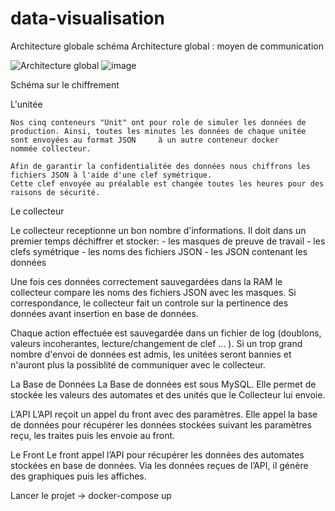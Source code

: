 # data-visualisation



Architecture globale
  schéma Architecture global : moyen de communication
  
![Architecture global](https://user-images.githubusercontent.com/45556519/162449498-30c04c65-85af-459b-bd01-815f9ba2df29.png)
![image](https://user-images.githubusercontent.com/51312073/162450701-2edfa4c6-baa9-4cb6-bd51-96408c6a834b.png)


  Schéma sur le chiffrement


  L'unitée

    Nos cinq conteneurs "Unit" ont pour role de simuler les données de production. Ainsi, toutes les minutes les données de chaque unitée sont envoyées au format JSON     à un autre conteneur docker
    nommée collecteur.

    Afin de garantir la confidentialitée des données nous chiffrons les fichiers JSON à l'aide d'une clef symétrique.
    Cette clef envoyée au préalable est changée toutes les heures pour des raisons de sécurité.

Le collecteur

  Le collecteur receptionne un bon nombre d'informations. Il doit dans un premier temps déchiffrer et stocker:
 	  - les masques de preuve de travail
	  - les clefs symétrique
	  - les noms des fichiers JSON 
	  - les JSON contenant les données

  Une fois ces données correctement sauvegardées dans la RAM le collecteur compare les noms des fichiers JSON
  avec les masques. Si correspondance, le collecteur fait un controle sur la pertinence des données avant insertion en base de données.

  Chaque action effectuée est sauvegardée dans un fichier de log (doublons, valeurs incoherantes, lecture/changement de clef ... ).
  Si un trop grand nombre d'envoi de données est admis, les unitées seront bannies et n'auront plus la possiblité de communiquer avec le collecteur. 


  La Base de Données
    La Base de données est sous MySQL. Elle permet de stockée les valeurs des automates et des unités que le Collecteur lui envoie.

  L’API
    L’API reçoit un appel du front avec des paramètres. Elle appel la base de données pour récupérer les données stockées suivant les paramètres reçu, les traites puis les envoie au front.

  Le Front
    Le front appel l’API pour récupérer les données des automates stockées en base de données. Via les données reçues de l’API, il génère des graphiques puis les affiches.

 Lancer le projet
 -> docker-compose up 
